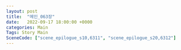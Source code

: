 ```yaml
---
layout: post
title:  "메인_063장"
date:   2022-09-17 18:00:00 +0000
categories: Main
Tags: Story Main
SceneCode: ["scene_epilogue_s10,6311", "scene_epilogue_s20,6312"]
---
```


